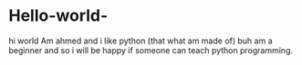 # Hello-world-
hi world
Am ahmed and i like python (that what am made of)
buh am a beginner and so i will be happy if someone can teach python programming.
